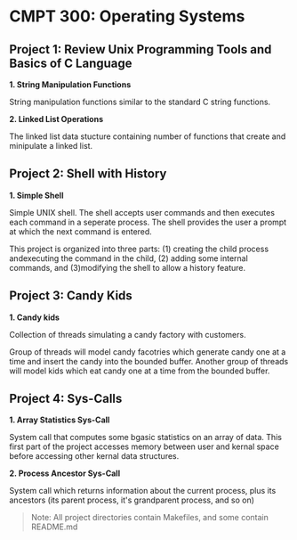 # CMPT 300: Operating Systems

## Project 1: Review Unix Programming Tools and Basics of C Language
__1. String Manipulation Functions__

String manipulation functions similar to the standard C string functions.

__2. Linked List Operations__

The linked list data stucture containing number of functions that create and minipulate a linked list.

## Project 2: Shell with History
__1. Simple Shell__

Simple UNIX shell. The shell accepts user commands and then executes each command in a seperate process. The shell provides the user a prompt at which the next command is entered.

This project is organized into three parts: (1) creating the child process andexecuting the command in the child, (2) adding some   internal commands, and (3)modifying the shell to allow a history feature.

## Project 3: Candy Kids
__1. Candy kids__

Collection of threads simulating a candy factory with customers.

Group of threads will model candy facotries which generate candy one at a time and insert the candy into the bounded buffer. Another group of threads will model kids which eat candy one at a time from the bounded buffer.

## Project 4: Sys-Calls
__1. Array Statistics Sys-Call__

System call that computes some bgasic statistics on an array of data. This first part of the project accesses memory between user and kernal space before accessing other kernal data structures.

__2. Process Ancestor Sys-Call__

System call which returns information about the current process, plus its ancestors (its parent process, it's grandparent process, and so on)

> Note: All project directories contain Makefiles, and some contain README.md

